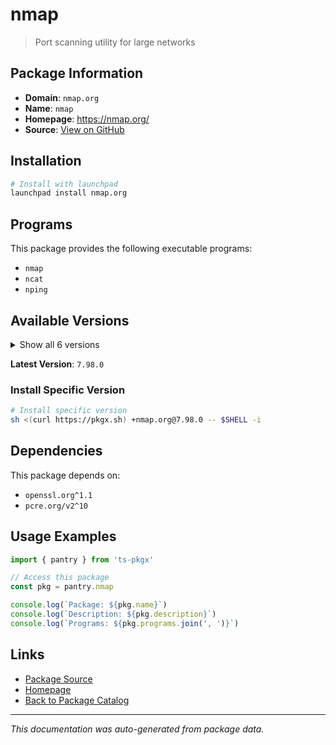 # nmap

> Port scanning utility for large networks

## Package Information

- **Domain**: `nmap.org`
- **Name**: `nmap`
- **Homepage**: https://nmap.org/
- **Source**: [View on GitHub](https://github.com/pkgxdev/pantry/tree/main/projects/nmap.org/package.yml)

## Installation

```bash
# Install with launchpad
launchpad install nmap.org
```

## Programs

This package provides the following executable programs:

- `nmap`
- `ncat`
- `nping`

## Available Versions

<details>
<summary>Show all 6 versions</summary>

- `7.98.0`, `7.97.0`, `7.96.0`, `7.95.0`, `7.94.0`
- `7.93.0`

</details>

**Latest Version**: `7.98.0`

### Install Specific Version

```bash
# Install specific version
sh <(curl https://pkgx.sh) +nmap.org@7.98.0 -- $SHELL -i
```

## Dependencies

This package depends on:

- `openssl.org^1.1`
- `pcre.org/v2^10`

## Usage Examples

```typescript
import { pantry } from 'ts-pkgx'

// Access this package
const pkg = pantry.nmap

console.log(`Package: ${pkg.name}`)
console.log(`Description: ${pkg.description}`)
console.log(`Programs: ${pkg.programs.join(', ')}`)
```

## Links

- [Package Source](https://github.com/pkgxdev/pantry/tree/main/projects/nmap.org/package.yml)
- [Homepage](https://nmap.org/)
- [Back to Package Catalog](../../package-catalog.md)

---

*This documentation was auto-generated from package data.*
